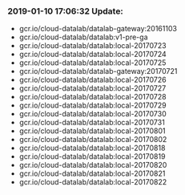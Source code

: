 ### 2019-01-10 17:06:32 Update:

- gcr.io/cloud-datalab/datalab-gateway:20161103
- gcr.io/cloud-datalab/datalab:v1-pre-ga
- gcr.io/cloud-datalab/datalab:local-20170723
- gcr.io/cloud-datalab/datalab:local-20170724
- gcr.io/cloud-datalab/datalab:local-20170725
- gcr.io/cloud-datalab/datalab-gateway:20170721
- gcr.io/cloud-datalab/datalab:local-20170726
- gcr.io/cloud-datalab/datalab:local-20170727
- gcr.io/cloud-datalab/datalab:local-20170728
- gcr.io/cloud-datalab/datalab:local-20170729
- gcr.io/cloud-datalab/datalab:local-20170730
- gcr.io/cloud-datalab/datalab:local-20170731
- gcr.io/cloud-datalab/datalab:local-20170801
- gcr.io/cloud-datalab/datalab:local-20170802
- gcr.io/cloud-datalab/datalab:local-20170818
- gcr.io/cloud-datalab/datalab:local-20170819
- gcr.io/cloud-datalab/datalab:local-20170820
- gcr.io/cloud-datalab/datalab:local-20170821
- gcr.io/cloud-datalab/datalab:local-20170822
